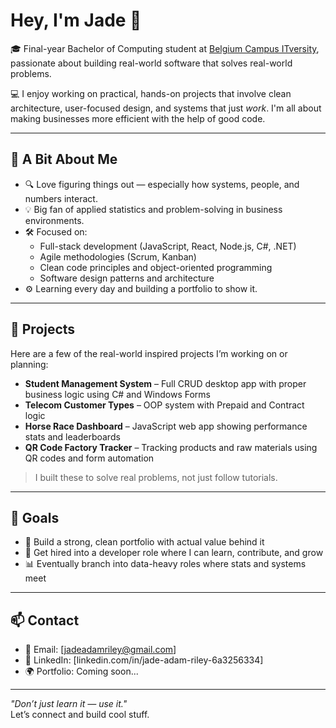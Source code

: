 # Hey, I'm Jade 👋

🎓 Final-year Bachelor of Computing student at [Belgium Campus ITversity](https://www.belgiumcampus.ac.za/), passionate about building real-world software that solves real-world problems.

💻 I enjoy working on practical, hands-on projects that involve clean architecture, user-focused design, and systems that just *work*. I'm all about making businesses more efficient with the help of good code.

---

## 🧠 A Bit About Me

- 🔍 Love figuring things out — especially how systems, people, and numbers interact.
- 💡 Big fan of applied statistics and problem-solving in business environments.
- 🛠️ Focused on:
  - Full-stack development (JavaScript, React, Node.js, C#, .NET)
  - Agile methodologies (Scrum, Kanban)
  - Clean code principles and object-oriented programming
  - Software design patterns and architecture
- ⚙️ Learning every day and building a portfolio to show it.

---

## 🔨 Projects

Here are a few of the real-world inspired projects I’m working on or planning:

- **Student Management System** – Full CRUD desktop app with proper business logic using C# and Windows Forms
- **Telecom Customer Types** – OOP system with Prepaid and Contract logic
- **Horse Race Dashboard** – JavaScript web app showing performance stats and leaderboards
- **QR Code Factory Tracker** – Tracking products and raw materials using QR codes and form automation

> I built these to solve real problems, not just follow tutorials.

---

## 🎯 Goals

- 🧠 Build a strong, clean portfolio with actual value behind it
- 💼 Get hired into a developer role where I can learn, contribute, and grow
- 📊 Eventually branch into data-heavy roles where stats and systems meet

---

## 📫 Contact

- 📧 Email: [jadeadamriley@gmail.com]
- 💼 LinkedIn: [linkedin.com/in/jade-adam-riley-6a3256334]
- 🌍 Portfolio: Coming soon...

---

_"Don’t just learn it — use it."_  
Let’s connect and build cool stuff.
